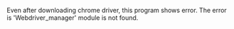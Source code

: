 Even after downloading chrome driver, this program shows error. The error is 'Webdriver_manager' module is not found.
